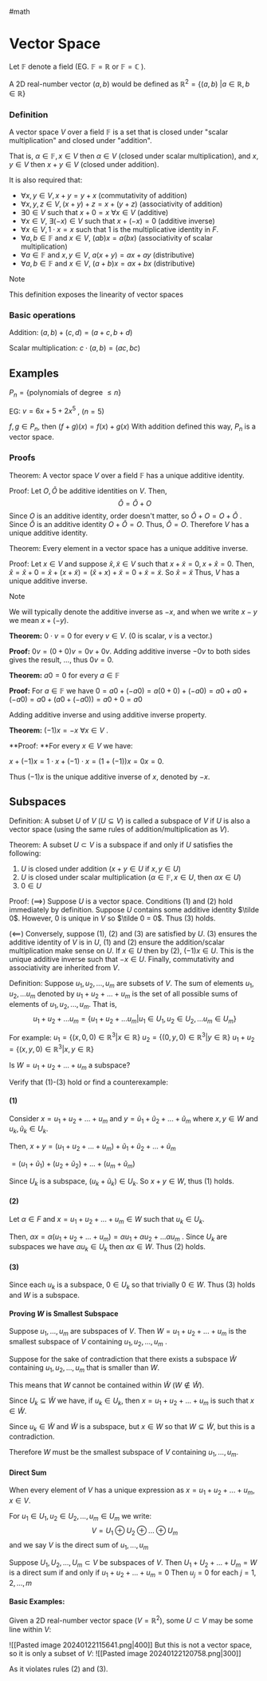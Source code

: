 #math 

# Vector Space 

Let $\mathbb{F}$ denote a field (EG. $\mathbb{F}= \mathbb{R}$  or $\mathbb{F} = \mathbb{C}$ ). 

A 2D real-number vector $(a,b)$ would be defined as $\mathbb{R}^2 = \{(a,b)\ | a \in \mathbb{R}, b  \in \mathbb{R} \}$ 

### Definition

A vector space $V$ over a field $\mathbb{F}$ is a set that is closed under "scalar multiplication" and closed under "addition". 

That is, $\alpha \in \mathbb{F}, x \in V$ then $\alpha \in V$ (closed under scalar multiplication), and $x,y \in V$ then $x+y \in V$ (closed under addition).

It is also required that:

- $\forall x,y \in V, x+y = y+x$  (commutativity of addition)
- $\forall x,y,z \in V, (x+y)+z = x+(y+z)$ (associativity of addition)
- $\exists 0 \in V$ such that $x+0 = x$  $\forall x \in V$ (additive)
- $\forall x \in V$, $\exists (-x) \in V$ such that $x + (-x) = 0$ (additive inverse)
- $\forall x \in V, 1 \cdot x = x$ such that 1 is the multiplicative identity in $F$. 
- $\forall a,b \in \mathbb{F}$ and $x \in V$, $(ab)x = a(bx)$ (associativity of scalar multiplication)
- $\forall a \in \mathbb{F}$ and $x,y \in V$, $a(x+y) = ax+ay$ (distributive)
- $\forall a,b \in \mathbb{F}$ and $x \in V$, $(a+b)x = ax+bx$ (distributive) 

>[!NOTE]
>This definition exposes the linearity of vector spaces

### Basic operations

Addition: 
$(a,b) + (c,d) = (a+c, b+d)$ 

Scalar multiplication:
$c \cdot (a,b) = (ac, bc)$ 

## Examples

$P_n = \{\text{polynomials of degree } \leq n\}$ 

EG: $v = 6x+5+2x^5$ , ($n=5$) 

$f,g \in P_n$, then $(f+g)(x) = f(x) + g(x)$ 
With addition defined this way, $P_n$ is a vector space. 

### Proofs

Theorem: A vector space $V$ over a field $\mathbb{F}$ has a unique additive identity.

Proof: Let $O, \tilde{O}$ be additive identities on $V$.  Then, $$\tilde{O} = \tilde{O} + O$$Since $O$ is an additive identity, order doesn't matter, so $\tilde{O} + O = O + \tilde{O}$ . Since $\tilde O$ is an additive identity $O + \tilde{O} = O$.  Thus, $\tilde O = O$. Therefore $V$ has a unique additive identity. 

Theorem: Every element in a vector space has a unique additive inverse.

Proof: Let $x \in V$ and suppose $\hat x, \tilde x \in V$ such that $x + \tilde x = 0, x + \hat x = 0$. Then, $\hat x = \hat x + 0 = \hat x + (x + \tilde x) = (\hat x + x) + \tilde x = 0 + \tilde x = \tilde x$. So $\hat x = \tilde x$ Thus, $V$ has a unique additive inverse. 

>[!NOTE]
>We will typically denote the additive inverse as $-x$, and when we write $x-y$ we mean $x + (-y)$.


**Theorem:** $0 \cdot v = 0$ for every $v \in V$. ($0$ is scalar, $v$ is a vector.)

**Proof:** $0v = (0+0)v = 0v+0v$. Adding additive inverse $-0v$ to both sides gives the result, ..., thus $0v = 0$. 

**Theorem:** $a0 = 0$ for every $a \in \mathbb{F}$ 

**Proof:** For $a \in \mathbb{F}$ we have $0 = a0 + (-a0)=a(0+0) + (-a0) = a0 + a0 + (-a0) = a0+(a0+(-a0)) = a0 + 0 = a0$ 

Adding additive inverse and using additive inverse property.

**Theorem:** $(-1)x = -x$ $\forall x \in V$ .

**Proof: **For every $x \in V$ we have:

$x + (-1)x=1 \cdot x + (-1) \cdot x = (1+(-1))x = 0x = 0$.

Thus $(-1)x$ is the unique additive inverse of $x$, denoted by $-x$. 


## Subspaces 

Definition: A subset $U$ of $V$ ($U \subseteq V$) is called a subspace of $V$ if $U$ is also a vector space (using the same rules of addition/multiplication as $V$). 

Theorem: A subset $U \subset V$ is a subspace if and only if $U$ satisfies the following:
1. $U$ is closed under addition ($x+y  \in U$ if $x,y \in U$) 
2. $U$ is closed under scalar multiplication ($\alpha \in \mathbb{F}, x \in U$, then $\alpha x \in U)$ 
3. $0 \in U$ 

Proof: ($\implies$) Suppose $U$ is a vector space. Conditions (1) and (2) hold immediately by definition. Suppose $U$ contains some additive identity $\tilde 0$. However, $0$ is unique in $V$ so $\tilde 0 = 0$. Thus (3) holds.

($\impliedby$) Conversely, suppose (1), (2) and (3) are satisfied by $U$. (3) ensures the additive identity of $V$ is in $U$, (1) and (2) ensure the addition/scalar multiplication make sense on $U$. 
If $x \in U$ then by (2), $(-1)x \in U$. This is the unique additive inverse such that $-x \in U$. Finally, commutativity and associativity are inherited from $V$. 

Definition: Suppose $u_1, u_2, ..., u_m$ are subsets of $V$. The sum of elements $u_1,u_2,...u_m$ denoted by $u_1+ u_2+...+u_m$ is the set of all possible sums of elements of $u_1, u_2,...,u_m$. That is,
$$u_1+ u_2+...u_m = \{u_1+u_2+...u_m | u_1 \in U_1, u_2 \in U_2, ... u_m \in U_m \}$$

For example: 
$u_1 = \{(x,0,0) \in \mathbb{R}^3 | x \in \mathbb{R}\}$ 
$u_2 = \{(0,y,0) \in \mathbb{R}^3 | y \in \mathbb{R}\}$ 
$u_1+ u_2 = \{(x,y,0) \in \mathbb{R}^3 | x,y \in \mathbb{R}\}$

Is $W = u_1+ u_2+...+u_m$ a subspace? 

Verify that (1)-(3) hold or find a counterexample:

#### (1)
Consider $x = u_1+ u_2+...+u_m$ and $y = \tilde u_1+ \tilde u_2+...+\tilde u_m$ where $x,y \in W$ and $u_k, \tilde u_k \in U_k$. 

Then, $x+y = (u_1+ u_2+...+u_m) +  \tilde u_1+ \tilde u_2+...+\tilde u_m$ 

$= (u_1 + \tilde u_1) + (u_2 + \tilde u_2) + ... + (u_m + \tilde u_m)$

Since $U_k$ is a subspace, $(u_k+ \tilde u_k) \in U_k$. So $x+y \in W$, thus (1) holds.

#### (2)

Let $\alpha \in F$ and $x = u_1+ u_2+...+u_m \in W$ such that $u_k \in U_k$. 

Then, 
$\alpha x = \alpha (u_1 + u_2+...+u_m)= \alpha u_1 + \alpha u_2 + ...  \alpha u_m$ . Since $U_k$ are subspaces we have $\alpha u_k \in U_k$ then $\alpha x \in W$. Thus (2) holds. 

#### (3)
Since each $u_k$ is a subspace, $0 \in U_k$ so that trivially $0 \in W$. Thus (3) holds and $W$ is a subspace. 


#### Proving $W$ is Smallest Subspace
Suppose $u_1,...,u_m$ are subspaces of $V$. Then $W = u_1+u_2+...+u_m$ is the smallest subspace of $V$ containing $u_1, u_2,...,u_m$ .

Suppose for the sake of contradiction that there exists a subspace $\tilde W$ containing $u_1, u_2, ..., u_m$ that is smaller than $W$. 

This means that $W$ cannot be contained within $\tilde W$ ($W \not \in \tilde W$). 

Since $U_k \subseteq \tilde W$ we have, if $u_k \in U_k$, then $x =  u_1+u_2+...+u_m$ is such that $x \in \tilde W$. 

Since $u_k \in \tilde W$ and $\tilde W$ is a subspace, but $x \in W$ so that $W \subseteq \tilde W$, but this is a contradiction. 

Therefore $W$ must be the smallest subspace of $V$ containing $u_1, ..., u_m$. 

#### Direct Sum

When every element of $V$ has a unique expression as $x = u_1+u_2 + ... + u_m$, $x \in V$. 

For $u_1 \in U_1, u_2 \in U_2, ..., u_m \in U_m$ we write: $$V = U_1 \oplus U_2 \oplus ... \oplus U_m$$ and we say $V$ is the direct sum of $u_1, ..., u_m$ 

Suppose $U_1, U_2, ..., U_m \subset V$ be subspaces of $V$. Then $U_1 + U_2 + ... + U_m = W$ is a direct sum if and only if $u_1 + u_2 + ...+u_m =0$ Then $u_j = 0$ for each $j = 1,2,...,m$

#### Basic Examples:

Given a 2D real-number vector space ($V = \mathbb{R}^2)$, some $U \subset V$ may be some line within $V$:

![[Pasted image 20240122115641.png|400]]
But this is not a vector space, so it is only a subset of $V$:
![[Pasted image 20240122120758.png|300]]

As it violates rules (2) and (3). 



